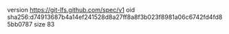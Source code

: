 version https://git-lfs.github.com/spec/v1
oid sha256:d74913687b4a14ef241528d8a27ff8a8f3b023f8981a06c6742fd4fd85bb0787
size 83
